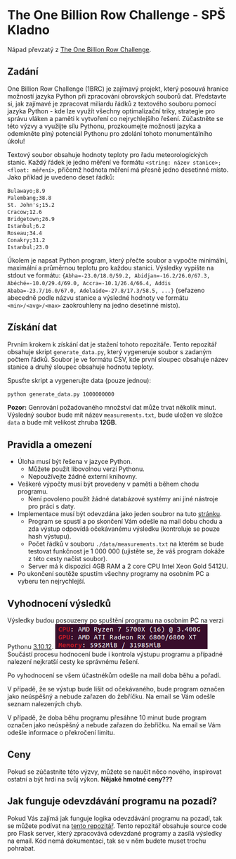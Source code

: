 # The One Billion Row Challenge - SPŠ Kladno

Nápad převzatý z [The One Billion Row Challenge](https://github.com/gunnarmorling/1brc).

## Zadání

One Billion Row Challenge (1BRC) je zajímavý projekt, který posouvá hranice možností jazyka Python při zpracování obrovských souborů dat. Představte si, jak zajímavé je zpracovat miliardu řádků z textového souboru pomocí jazyka Python - kde lze využít všechny optimalizační triky, strategie pro správu vláken a paměti k vytvoření co nejrychlejšího řešení. Zúčastněte se této výzvy a využijte sílu Pythonu, prozkoumejte možnosti jazyka a odemkněte plný potenciál Pythonu pro zdolání tohoto monumentálního úkolu!

Textový soubor obsahuje hodnoty teploty pro řadu meteorologických stanic. Každý řádek je jedno měření ve formátu `<string: název stanice>;<float: měření>`, přičemž hodnota měření má přesně jedno desetinné místo. Jako příklad je uvedeno deset řádků:

```Hamburg;12.0
Bulawayo;8.9
Palembang;38.8
St. John's;15.2
Cracow;12.6
Bridgetown;26.9
Istanbul;6.2
Roseau;34.4
Conakry;31.2
Istanbul;23.0
```

Úkolem je napsat Python program, který přečte soubor a vypočte minimální, maximální a průměrnou teplotu pro každou stanici. Výsledky vypište na stdout ve formátu:
`{Abha=-23.0/18.0/59.2, Abidjan=-16.2/26.0/67.3, Abéché=-10.0/29.4/69.0, Accra=-10.1/26.4/66.4, Addis Ababa=-23.7/16.0/67.0, Adelaide=-27.8/17.3/58.5, ...}`
(seřazeno abecedně podle názvu stanice a výsledné hodnoty ve formátu `<min>/<avg>/<max>` zaokrouhleny na jedno desetinné místo).

## Získání dat

Prvním krokem k získání dat je stažení tohoto repozitáře. Tento repozitář obsahuje skript `generate_data.py`, který vygeneruje soubor s zadaným počtem řádků. Soubor je ve formátu CSV, kde první sloupec obsahuje název stanice a druhý sloupec obsahuje hodnotu teploty.

Spusťte skript a vygenerujte data (pouze jednou):

```bash
python generate_data.py 1000000000
```

**Pozor:** Genrování požadovaného množství dat může trvat několik minut. Výsledný soubor bude mít název `measurements.txt`, bude uložen ve složce `data` a bude mít velikost zhruba **12GB**.

## Pravidla a omezení

- Úloha musí být řešena v jazyce Python.
  - Můžete použít libovolnou verzi Pythonu.
  - Nepoužívejte žádné externí knihovny.
- Veškeré výpočty musí být provedeny v paměti a během chodu programu.
  - Není povoleno použít žádné databázové systémy ani jiné nástroje pro práci s daty.
- Implementace musí být odevzdána jako jeden soubror na tuto [stránku](http://1brc.hostgo.cloud/).
  - Program se spustí a po skončení Vám odešle na mail dobu chodu a zda výstup odpovídá očekávanému výsledku (kontroluje se pouze hash výstupu).
  - Počet řádků v souboru `./data/measurements.txt` na kterém se bude testovat funkčnost je 1 000 000 (ujistěte se, že váš program dokáže z této cesty načíst soubor).
  - Server má k dispozici 4GB RAM a 2 core CPU Intel Xeon Gold 5412U.
- Po ukončení soutěže spustím všechny programy na osobním PC a vyberu ten nejrychlejší.

## Vyhodnocení výsledků

Výsledky budou posouzeny po spuštění programu na osobním PC na verzi Pythonu [3.10.12](https://www.python.org/downloads/release/python-31012/).
![Specifikace PC](imgs/image.png)
Součástí procesu hodnocení bude i kontrola výstupu programu a případné nalezení nejkratší cesty ke správnému řešení.

Po vyhodnocení se všem účastnékům odešle na mail doba běhu a pořadí.

V případě, že se výstup bude lišit od očekávaného, bude program označen jako neúspěšný a nebude zařazen do žebříčku. Na email se Vám odešle seznam nalezených chyb.

V případě, že doba běhu programu přesáhne 10 minut bude program označen jako neúspěšný a nebude zařazen do žebříčku. Na email se Vám odešle informace o překročení limitu.

## Ceny

Pokud se zúčastníte této výzvy, můžete se naučit něco nového, inspirovat ostatní a být hrdí na svůj výkon. **Nějaké hmotné ceny???**

## Jak funguje odevzdávání programu na pozadí?

Pokud Vás zajímá jak funguje logika odevzdávání programu na pozadí, tak se můžete podívat na [tento repozitář](https://github.com/drillby/1brc_upload). Tento repozitář obsahuje source code pro Flask server, který zpracovává odevzdané programy a zasílá výsledky na email. Kód nemá dokumentaci, tak se v něm budete muset trochu pohrabat.
